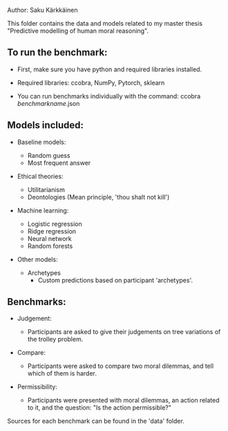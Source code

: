 Author: Saku Kärkkäinen


This folder contains the data and models related to my master thesis "Predictive modelling of human moral reasoning".


## To run the benchmark:
* First, make sure you have python and required libraries installed.
* Required libraries: ccobra, NumPy, Pytorch, sklearn
	 
* You can run benchmarks individually with the command: ccobra _benchmarkname_.json

## Models included:

- Baseline models:
    - Random guess
    - Most frequent answer

- Ethical theories:
    - Utilitarianism
    - Deontologies (Mean principle, 'thou shalt not kill')

- Machine learning:
    - Logistic regression
    - Ridge regression
    - Neural network
    - Random forests

- Other models:
    - Archetypes
        - Custom predictions based on participant 'archetypes'.

## Benchmarks:

- Judgement:
    - Participants are asked to give their judgements on tree variations of the trolley problem.

- Compare:
    - Participants were asked to compare two moral dilemmas, and tell which of them is harder.

- Permissibility:
    - Participants were presented with moral dilemmas, an action related to it, and the question: "Is the action permissible?"

Sources for each benchmark can be found in the 'data' folder.